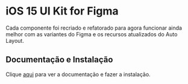 # iOS 15 UI Kit for Figma

Cada componente foi recriado e refatorado para agora funcionar ainda melhor com as variantes do Figma e os recursos atualizados do Auto Layout.

## Documentação e Instalação

Clique [aqui](https://www.figma.com/community/file/984106517828363349) para ver a documentação e fazer a instalação.
